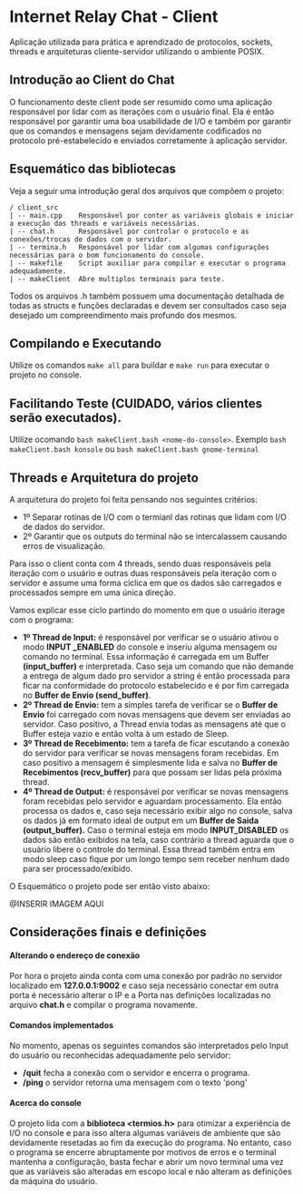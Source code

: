 # Internet Relay Chat - Client 

Aplicação utilizada para prática e aprendizado de protocolos, sockets, threads e arquiteturas 
cliente-servidor utilizando o ambiente POSIX.

## Introdução ao Client do Chat

O funcionamento deste client pode ser resumido como uma aplicação responsável por lidar com as 
iterações com o usuário final. Ela é então responsável por garantir uma boa usabilidade de I/O
e também por garantir que os comandos e mensagens sejam devidamente codificados no protocolo
pré-estabelecido e enviados corretamente à aplicação servidor.

## Esquemático das bibliotecas

Veja a seguir uma introdução geral dos arquivos que compõem o projeto:

```
/ client_src
| -- main.cpp    Responsável por conter as variáveis globais e iniciar a execução das threads e variáveis necessárias.
| -- chat.h      Responsável por controlar o protocolo e as conexões/trocas de dados com o servidor.
| -- termina.h   Responsável por lidar com algumas configurações necessárias para o bom funcionamento do console.
| -- makefile    Script auxiliar para compilar e executar o programa adequadamente.
| -- makeClient  Abre multiplos terminais para teste.
```

Todos os arquivos .h também possuem uma documentação detalhada de todas as structs e funções declaradas e devem 
ser consultados caso seja desejado um compreendimento mais profundo dos mesmos.

## Compilando e Executando

Utilize os comandos `make all` para buildar e `make run` para executar o projeto no console.

## Facilitando Teste (CUIDADO, vários clientes serão executados).

Utilize ocomando `bash makeClient.bash <nome-do-console>`.
Exemplo `bash makeClient.bash konsole` ou `bash makeClient.bash gnome-terminal`

## Threads e Arquitetura do projeto

A arquitetura do projeto foi feita pensando nos seguintes critérios:

- 1º Separar rotinas de I/O com o termianl das rotinas que lidam com I/O de dados do servidor.
- 2º Garantir que os outputs do terminal não se intercalassem causando erros de visualização.

Para isso o client conta com 4 threads, sendo duas responsáveis pela iteração com o usuário e outras duas responsáveis 
pela iteração com o servidor e assume uma forma cíclica em que os dados são carregados e processados sempre em uma única
direção.

Vamos explicar esse ciclo partindo do momento em que o usuário iterage com o programa:

- **1º Thread de Input:** é responsável por verificar se o usuário ativou o modo **INPUT _ENABLED** do 
console e  inseriu alguma mensagem ou comando no terminal. Essa informação é carregada em um Buffer **(input_buffer)** e interpretada. Caso 
seja um comando que não demande a entrega de algum dado pro servidor a string é então processada para ficar na 
conformidade do protocolo estabelecido e é por fim carregada no **Buffer de Envio (send_buffer)**.
- **2º Thread de Envio:**  tem a simples tarefa de verificar se o **Buffer de Envio** foi carregado com 
novas mensagens que devem ser enviadas ao servidor. Caso positivo, a Thread envia todas as mensagens até que o Buffer esteja
vazio e então volta à um estado de Sleep.
- **3º Thread de Recebimento:**  tem a tarefa de ficar escutando a conexão do servidor para verificar
se novas mensagens foram recebidas. Em caso positivo a mensagem é simplesmente lida e salva no **Buffer de Recebimentos (recv_buffer)**
para que possam ser lidas pela próxima thread.
- **4º Thread de Output:** é responsável por verificar se novas mensagens foram recebidas pelo servidor e aguardam processamento.
Ela então processa os dados e, caso seja necessário exibir algo no console, salva os dados já em formato ideal de output em um
**Buffer de Saida (output_buffer).** Caso o terminal esteja em modo **INPUT_DISABLED** os dados são então exibidos na tela, caso
contrário a thread aguarda que o usuário libere o controle do terminal. Essa thread também entra em modo sleep caso fique por um
longo tempo sem receber nenhum dado para ser processado/exibido.

O Esquemático o projeto pode ser então visto abaixo:

@INSERIR IMAGEM AQUI

## Considerações finais e definições

#### Alterando o endereço de conexão 
Por hora o projeto ainda conta com uma conexão por padrão no servidor localizado em **127.0.0.1:9002** e caso seja necessário
conectar em outra porta é necessário alterar o IP e a Porta nas definições localizadas no arquivo **chat.h** e compilar o 
programa novamente.

#### Comandos implementados
No momento, apenas os seguintes comandos são interpretados pelo Input do usuário ou reconhecidas adequadamente pelo servidor:
- **/quit** fecha a conexão com o servidor e encerra o programa.
- **/ping** o servidor retorna uma mensagem com o texto 'pong'

#### Acerca do console
O projeto lida com a **biblioteca <termios.h>** para otimizar a experiência de I/O no console e para isso altera algumas
variáveis de ambiente que são devidamente resetadas ao fim da execução do programa. No entanto, caso o programa se encerre
abruptamente por motivos de erros e o terminal mantenha a configuração, basta fechar e abrir um novo terminal uma vez que
as variáveis são alteradas em escopo local e não alteram as definições da máquina do usuário.

 
